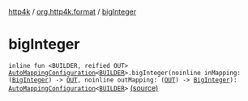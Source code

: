 [http4k](../index.md) / [org.http4k.format](index.md) / [bigInteger](./big-integer.md)

# bigInteger

`inline fun <BUILDER, reified OUT> `[`AutoMappingConfiguration`](-auto-mapping-configuration/index.md)`<`[`BUILDER`](big-integer.md#BUILDER)`>.bigInteger(noinline inMapping: (`[`BigInteger`](https://docs.oracle.com/javase/9/docs/api/java/math/BigInteger.html)`) -> `[`OUT`](big-integer.md#OUT)`, noinline outMapping: (`[`OUT`](big-integer.md#OUT)`) -> `[`BigInteger`](https://docs.oracle.com/javase/9/docs/api/java/math/BigInteger.html)`): `[`AutoMappingConfiguration`](-auto-mapping-configuration/index.md)`<`[`BUILDER`](big-integer.md#BUILDER)`>` [(source)](https://github.com/http4k/http4k/blob/master/http4k-core/src/main/kotlin/org/http4k/format/AutoMappingConfiguration.kt#L88)